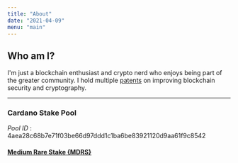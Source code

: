 ```yaml
---
title: "About"
date: "2021-04-09"
menu: "main"
---
```


## Who am I?

I'm just a blockchain enthusiast and crypto nerd who enjoys being part of the greater community. I hold multiple [patents](https://scholar.google.com/citations?user=s08AV6UAAAAJ&hl=en) on improving blockchain security and cryptography.

---

### Cardano Stake Pool

*Pool ID* : 4aea28c68b7e71f03be66d97ddd1c1ba6be83921120d9aa61f9c8542

#### [Medium Rare Stake {MDRS}](https://adapools.org/pool/4aea28c68b7e71f03be66d97ddd1c1ba6be83921120d9aa61f9c8542)
